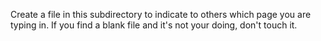 Create a file in this subdirectory to indicate to others which page you are typing in.  If you find a blank file and it's not your doing, don't touch it.
